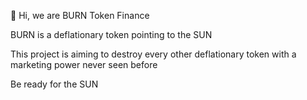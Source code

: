 👋 Hi, we are BURN Token Finance

BURN is a deflationary token pointing to the SUN

This project is aiming to destroy every other deflationary token with a marketing power never seen before

Be ready for the SUN

